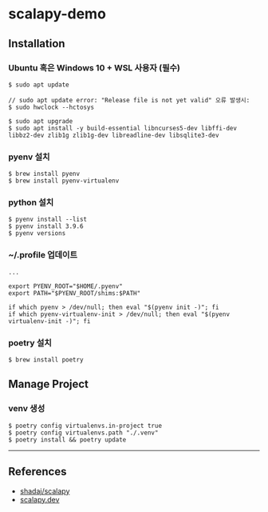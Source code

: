 # scalapy-demo

## Installation

### Ubuntu 혹은 Windows 10 + WSL 사용자 (필수)

```
$ sudo apt update

// sudo apt update error: "Release file is not yet valid" 오류 발생시:
$ sudo hwclock --hctosys

$ sudo apt upgrade
$ sudo apt install -y build-essential libncurses5-dev libffi-dev libbz2-dev zlib1g zlib1g-dev libreadline-dev libsqlite3-dev
```

### pyenv 설치

```
$ brew install pyenv
$ brew install pyenv-virtualenv
```

### python 설치

```
$ pyenv install --list
$ pyenv install 3.9.6
$ pyenv versions
```

### ~/.profile 업데이트

```
...

export PYENV_ROOT="$HOME/.pyenv"
export PATH="$PYENV_ROOT/shims:$PATH"

if which pyenv > /dev/null; then eval "$(pyenv init -)"; fi
if which pyenv-virtualenv-init > /dev/null; then eval "$(pyenv virtualenv-init -)"; fi
```

### poetry 설치

```
$ brew install poetry
```

## Manage Project

### venv 생성

```
$ poetry config virtualenvs.in-project true
$ poetry config virtualenvs.path "./.venv"
$ poetry install && poetry update
```

---

## References

- [shadaj/scalapy](https://github.com/shadaj/scalapy)
- [scalapy.dev](https://scalapy.dev/)
